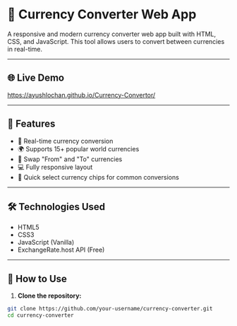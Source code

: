 # 💱 Currency Converter Web App

A responsive and modern currency converter web app built with HTML, CSS, and JavaScript. This tool allows users to convert between currencies in real-time.

---

## 🌐 Live Demo

https://ayushlochan.github.io/Currency-Convertor/

---

## 🚀 Features

- 🔄 Real-time currency conversion
- 🌍 Supports 15+ popular world currencies
- 🔁 Swap "From" and "To" currencies
- 💻 Fully responsive layout
- 🎯 Quick select currency chips for common conversions

---

## 🛠️ Technologies Used

- HTML5
- CSS3
- JavaScript (Vanilla)
- ExchangeRate.host API (Free)

---

## 🔌 How to Use

1. **Clone the repository:**

```bash
git clone https://github.com/your-username/currency-converter.git
cd currency-converter
